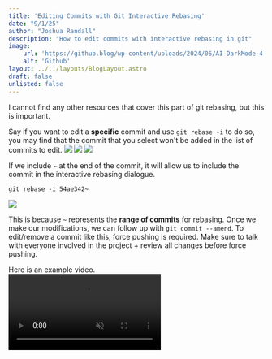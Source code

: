 ```yaml
---
title: 'Editing Commits with Git Interactive Rebasing'
date: "9/1/25"
author: "Joshua Randall"
description: "How to edit commits with interactive rebasing in git"
image:
    url: 'https://github.blog/wp-content/uploads/2024/06/AI-DarkMode-4.png?resize=800%2C425'
    alt: 'Github'
layout: ../../layouts/BlogLayout.astro
draft: false
unlisted: false
---
```

I cannot find any other resources that cover this part of git rebasing, but this is important.

Say if you want to edit a **specific** commit and use `git rebase -i` to do so, you may find that the commit that you
select won't be added in the list of commits to edit.
![](/assets/Screenshot_20250901_094838.png)
![](/assets/Screenshot_20250901_095043.png)
![](/assets/Screenshot_20250901_095152.png)

If we include `~` at the end of the commit, it will allow us to include the commit in the interactive rebasing dialogue.
```
git rebase -i 54ae342~
```
![](/assets/Screenshot_20250901_100035.png)

This is because `~` represents the **range of commits** for rebasing. Once we make our modifications, we can follow up with `git commit --amend`. To edit/remove a commit like this, force pushing is required. Make sure to talk with everyone involved in the project + review all changes before force pushing.

Here is an example video.
<br>
<video controls muted>
<source src="/assets/git rebase.mp4"></video>